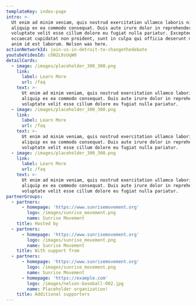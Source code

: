 ```yaml
---
templateKey: index-page
intro: >-
  Ut enim ad minim veniam, quis nostrud exercitation ullamco laboris nisi ut
  aliquip ex ea commodo consequat. Duis aute irure dolor in reprehenderit in
  voluptate velit esse cillum dolore eu fugiat nulla pariatur. Excepteur sint
  occaecat cupidatat non proident, sunt in culpa qui officia deserunt mollit
  anim id est laborum. Nelson was here.
actionNetworkId: join-us-in-detroit-to-changethedebate
youtubeVideoId: cON2L0sUqW0
detailCards:
  - image: /images/placeholder_300_300.png
    link:
      label: Learn More
      url: /faq
    text: >-
      Ut enim ad minim veniam, quis nostrud exercitation ullamco laboris nisi ut
      aliquip ex ea commodo consequat. Duis aute irure dolor in reprehenderit in
      voluptate velit esse cillum dolore eu fugiat nulla pariatur.
  - image: /images/placeholder_300_300.png
    link:
      label: Learn More
      url: /faq
    text: >-
      Ut enim ad minim veniam, quis nostrud exercitation ullamco laboris nisi ut
      aliquip ex ea commodo consequat. Duis aute irure dolor in reprehenderit in
      voluptate velit esse cillum dolore eu fugiat nulla pariatur.
  - image: /images/placeholder_300_300.png
    link:
      label: Learn More
      url: /faq
    text: >-
      Ut enim ad minim veniam, quis nostrud exercitation ullamco laboris nisi ut
      aliquip ex ea commodo consequat. Duis aute irure dolor in reprehenderit in
      voluptate velit esse cillum dolore eu fugiat nulla pariatur.
partnerGroups:
  - partners:
      - homepage: 'https://www.sunrisemovement.org'
        logo: /images/sunrise_movement.png
        name: Sunrise Movement
    title: Hosted by
  - partners:
      - homepage: 'https://www.sunrisemovement.org'
        logo: /images/sunrise_movement.png
        name: Sunrise Movement
    title: With support from
  - partners:
      - homepage: 'https://www.sunrisemovement.org'
        logo: /images/sunrise_movement.png
        name: Sunrise Movement
      - homepage: 'https://example.com'
        logo: /images/nelson-baseball-002.jpg
        name: Placeholder organization!
    title: Additional supporters
---
```


